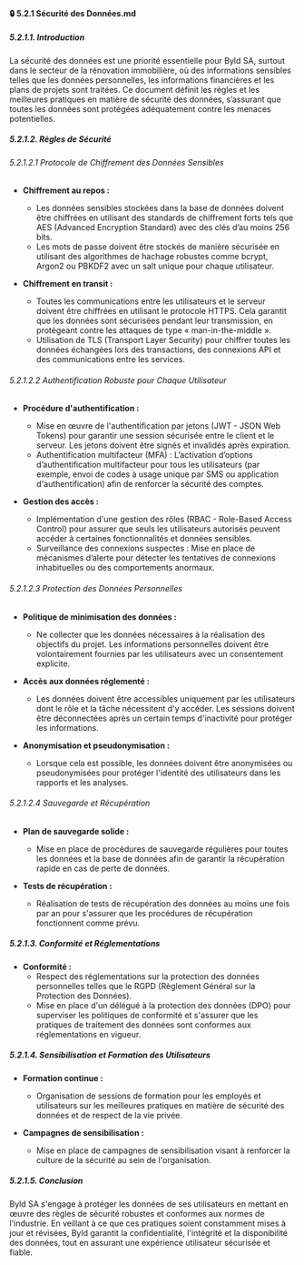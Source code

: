 #### 🔒 5.2.1 Sécurité des Données.md

##### 5.2.1.1. Introduction

La sécurité des données est une priorité essentielle pour Byld SA, surtout dans le secteur de la rénovation immobilière, où des informations sensibles telles que les données personnelles, les informations financières et les plans de projets sont traitées. Ce document définit les règles et les meilleures pratiques en matière de sécurité des données, s’assurant que toutes les données sont protégées adéquatement contre les menaces potentielles.

##### 5.2.1.2. Règles de Sécurité

###### 5.2.1.2.1 Protocole de Chiffrement des Données Sensibles
- **Chiffrement au repos :**
  - Les données sensibles stockées dans la base de données doivent être chiffrées en utilisant des standards de chiffrement forts tels que AES (Advanced Encryption Standard) avec des clés d’au moins 256 bits.
  - Les mots de passe doivent être stockés de manière sécurisée en utilisant des algorithmes de hachage robustes comme bcrypt, Argon2 ou PBKDF2 avec un salt unique pour chaque utilisateur.

- **Chiffrement en transit :**
  - Toutes les communications entre les utilisateurs et le serveur doivent être chiffrées en utilisant le protocole HTTPS. Cela garantit que les données sont sécurisées pendant leur transmission, en protégeant contre les attaques de type « man-in-the-middle ».
  - Utilisation de TLS (Transport Layer Security) pour chiffrer toutes les données échangées lors des transactions, des connexions API et des communications entre les services.

###### 5.2.1.2.2 Authentification Robuste pour Chaque Utilisateur
- **Procédure d'authentification :**
  - Mise en œuvre de l'authentification par jetons (JWT - JSON Web Tokens) pour garantir une session sécurisée entre le client et le serveur. Les jetons doivent être signés et invalidés après expiration.
  - Authentification multifacteur (MFA) : L’activation d’options d’authentification multifacteur pour tous les utilisateurs (par exemple, envoi de codes à usage unique par SMS ou application d'authentification) afin de renforcer la sécurité des comptes.

- **Gestion des accès :**
  - Implémentation d'une gestion des rôles (RBAC - Role-Based Access Control) pour assurer que seuls les utilisateurs autorisés peuvent accéder à certaines fonctionnalités et données sensibles.
  - Surveillance des connexions suspectes : Mise en place de mécanismes d’alerte pour détecter les tentatives de connexions inhabituelles ou des comportements anormaux.

###### 5.2.1.2.3 Protection des Données Personnelles
- **Politique de minimisation des données :**
  - Ne collecter que les données nécessaires à la réalisation des objectifs du projet. Les informations personnelles doivent être volontairement fournies par les utilisateurs avec un consentement explicite.
  
- **Accès aux données réglementé :**
  - Les données doivent être accessibles uniquement par les utilisateurs dont le rôle et la tâche nécessitent d'y accéder. Les sessions doivent être déconnectées après un certain temps d'inactivité pour protéger les informations.
  
- **Anonymisation et pseudonymisation :**
  - Lorsque cela est possible, les données doivent être anonymisées ou pseudonymisées pour protéger l'identité des utilisateurs dans les rapports et les analyses.

###### 5.2.1.2.4 Sauvegarde et Récupération
- **Plan de sauvegarde solide :**
  - Mise en place de procédures de sauvegarde régulières pour toutes les données et la base de données afin de garantir la récupération rapide en cas de perte de données.
  
- **Tests de récupération :**
  - Réalisation de tests de récupération des données au moins une fois par an pour s'assurer que les procédures de récupération fonctionnent comme prévu.

##### 5.2.1.3. Conformité et Réglementations
- **Conformité :**
  - Respect des réglementations sur la protection des données personnelles telles que le RGPD (Règlement Général sur la Protection des Données).
  - Mise en place d'un délégué à la protection des données (DPO) pour superviser les politiques de conformité et s'assurer que les pratiques de traitement des données sont conformes aux réglementations en vigueur.

##### 5.2.1.4. Sensibilisation et Formation des Utilisateurs
- **Formation continue :**
  - Organisation de sessions de formation pour les employés et utilisateurs sur les meilleures pratiques en matière de sécurité des données et de respect de la vie privée.
  
- **Campagnes de sensibilisation :**
  - Mise en place de campagnes de sensibilisation visant à renforcer la culture de la sécurité au sein de l'organisation.

##### 5.2.1.5. Conclusion

Byld SA s'engage à protéger les données de ses utilisateurs en mettant en œuvre des règles de sécurité robustes et conformes aux normes de l'industrie. En veillant à ce que ces pratiques soient constamment mises à jour et révisées, Byld garantit la confidentialité, l'intégrité et la disponibilité des données, tout en assurant une expérience utilisateur sécurisée et fiable.